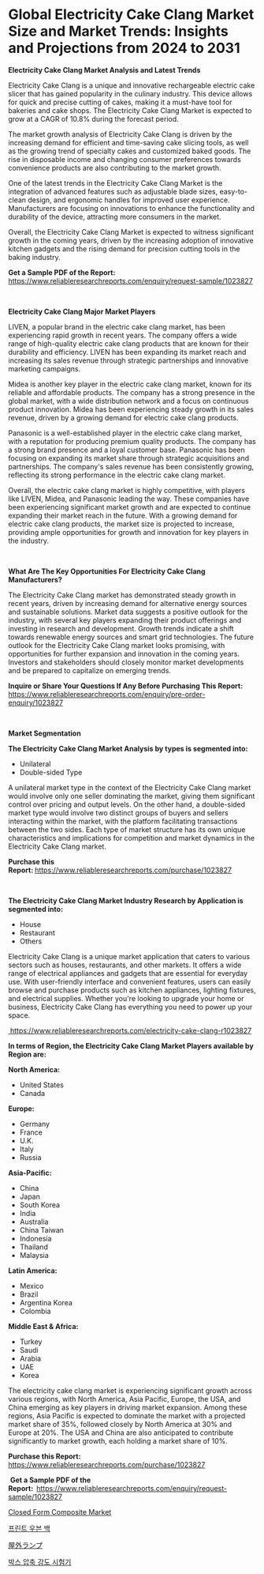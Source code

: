<p><h1>Global Electricity Cake Clang Market Size and Market Trends: Insights and Projections from 2024 to 2031</h1></p><p><strong>Electricity Cake Clang Market Analysis and Latest Trends</strong></p>
<p><p>Electricity Cake Clang is a unique and innovative rechargeable electric cake slicer that has gained popularity in the culinary industry. This device allows for quick and precise cutting of cakes, making it a must-have tool for bakeries and cake shops. The Electricity Cake Clang Market is expected to grow at a CAGR of 10.8% during the forecast period.</p><p>The market growth analysis of Electricity Cake Clang is driven by the increasing demand for efficient and time-saving cake slicing tools, as well as the growing trend of specialty cakes and customized baked goods. The rise in disposable income and changing consumer preferences towards convenience products are also contributing to the market growth.</p><p>One of the latest trends in the Electricity Cake Clang Market is the integration of advanced features such as adjustable blade sizes, easy-to-clean design, and ergonomic handles for improved user experience. Manufacturers are focusing on innovations to enhance the functionality and durability of the device, attracting more consumers in the market.</p><p>Overall, the Electricity Cake Clang Market is expected to witness significant growth in the coming years, driven by the increasing adoption of innovative kitchen gadgets and the rising demand for precision cutting tools in the baking industry.</p></p>
<p><strong>Get a Sample PDF of the Report:&nbsp;</strong> <a href="https://www.reliableresearchreports.com/enquiry/request-sample/1023827">https://www.reliableresearchreports.com/enquiry/request-sample/1023827</a></p>
<p>&nbsp;</p>
<p><strong>Electricity Cake Clang Major Market Players</strong></p>
<p><p>LIVEN, a popular brand in the electric cake clang market, has been experiencing rapid growth in recent years. The company offers a wide range of high-quality electric cake clang products that are known for their durability and efficiency. LIVEN has been expanding its market reach and increasing its sales revenue through strategic partnerships and innovative marketing campaigns.</p><p>Midea is another key player in the electric cake clang market, known for its reliable and affordable products. The company has a strong presence in the global market, with a wide distribution network and a focus on continuous product innovation. Midea has been experiencing steady growth in its sales revenue, driven by a growing demand for electric cake clang products.</p><p>Panasonic is a well-established player in the electric cake clang market, with a reputation for producing premium quality products. The company has a strong brand presence and a loyal customer base. Panasonic has been focusing on expanding its market share through strategic acquisitions and partnerships. The company's sales revenue has been consistently growing, reflecting its strong performance in the electric cake clang market.</p><p>Overall, the electric cake clang market is highly competitive, with players like LIVEN, Midea, and Panasonic leading the way. These companies have been experiencing significant market growth and are expected to continue expanding their market reach in the future. With a growing demand for electric cake clang products, the market size is projected to increase, providing ample opportunities for growth and innovation for key players in the industry.</p></p>
<p>&nbsp;</p>
<p><strong>What Are The Key Opportunities For Electricity Cake Clang Manufacturers?</strong></p>
<p><p>The Electricity Cake Clang market has demonstrated steady growth in recent years, driven by increasing demand for alternative energy sources and sustainable solutions. Market data suggests a positive outlook for the industry, with several key players expanding their product offerings and investing in research and development. Growth trends indicate a shift towards renewable energy sources and smart grid technologies. The future outlook for the Electricity Cake Clang market looks promising, with opportunities for further expansion and innovation in the coming years. Investors and stakeholders should closely monitor market developments and be prepared to capitalize on emerging trends.</p></p>
<p><strong>Inquire or Share Your Questions If Any Before Purchasing This Report:</strong> <a href="https://www.reliableresearchreports.com/enquiry/pre-order-enquiry/1023827">https://www.reliableresearchreports.com/enquiry/pre-order-enquiry/1023827</a></p>
<p>&nbsp;</p>
<p><strong>Market Segmentation</strong></p>
<p><strong>The Electricity Cake Clang Market Analysis by types is segmented into:</strong></p>
<p><ul><li>Unilateral</li><li>Double-sided Type</li></ul></p>
<p><p>A unilateral market type in the context of the Electricity Cake Clang market would involve only one seller dominating the market, giving them significant control over pricing and output levels. On the other hand, a double-sided market type would involve two distinct groups of buyers and sellers interacting within the market, with the platform facilitating transactions between the two sides. Each type of market structure has its own unique characteristics and implications for competition and market dynamics in the Electricity Cake Clang market.</p></p>
<p><strong>Purchase this Report:&nbsp;</strong><a href="https://www.reliableresearchreports.com/purchase/1023827">https://www.reliableresearchreports.com/purchase/1023827</a></p>
<p>&nbsp;</p>
<p><strong>The Electricity Cake Clang Market Industry Research by Application is segmented into:</strong></p>
<p><ul><li>House</li><li>Restaurant</li><li>Others</li></ul></p>
<p><p>Electricity Cake Clang is a unique market application that caters to various sectors such as houses, restaurants, and other markets. It offers a wide range of electrical appliances and gadgets that are essential for everyday use. With user-friendly interface and convenient features, users can easily browse and purchase products such as kitchen appliances, lighting fixtures, and electrical supplies. Whether you're looking to upgrade your home or business, Electricity Cake Clang has everything you need to power up your space.</p></p>
<p><a href="https://www.reliableresearchreports.com/electricity-cake-clang-r1023827">&nbsp;https://www.reliableresearchreports.com/electricity-cake-clang-r1023827</a></p>
<p><strong>In terms of Region, the Electricity Cake Clang Market Players available by Region are:</strong></p>
<p>
    <p> <strong> North America: </strong>
        <ul>
            <li>United States</li>
            <li>Canada</li>
        </ul>
        </p> 
    <p> <strong> Europe: </strong>
        <ul>
            <li>Germany</li>
            <li>France</li>
            <li>U.K.</li>
            <li>Italy</li>
            <li>Russia</li>
        </ul>
        </p> 
    <p> <strong> Asia-Pacific: </strong>
        <ul>
            <li>China</li>
            <li>Japan</li>
            <li>South Korea</li>
            <li>India</li>
            <li>Australia</li>
            <li>China Taiwan</li>
            <li>Indonesia</li>
            <li>Thailand</li>
            <li>Malaysia</li>
        </ul>
        </p> 
    <p> <strong> Latin America: </strong>
        <ul>
            <li>Mexico</li>
            <li>Brazil</li>
            <li>Argentina Korea</li>
            <li>Colombia</li>
        </ul>
        </p> 
    <p> <strong> Middle East & Africa: </strong>
        <ul>
            <li>Turkey</li>
            <li>Saudi</li>
            <li>Arabia</li>
            <li>UAE</li>
            <li>Korea</li>
        </ul>
    </p>
    </p>
<p><p>The electricity cake clang market is experiencing significant growth across various regions, with North America, Asia Pacific, Europe, the USA, and China emerging as key players in driving market expansion. Among these regions, Asia Pacific is expected to dominate the market with a projected market share of 35%, followed closely by North America at 30% and Europe at 20%. The USA and China are also anticipated to contribute significantly to market growth, each holding a market share of 10%.</p></p>
<p><strong>Purchase this Report: </strong><a href="https://www.reliableresearchreports.com/purchase/1023827">https://www.reliableresearchreports.com/purchase/1023827</a></p>
<p>&nbsp;<strong>Get a Sample PDF of the Report:&nbsp;&nbsp;</strong><a href="https://www.reliableresearchreports.com/enquiry/request-sample/1023827">https://www.reliableresearchreports.com/enquiry/request-sample/1023827</a></p>
<p><strong></strong></p>
<p><p><a href="https://issuu.com/reportprime-2/docs/closed-form-composite-market-size-2030.pptx">Closed Form Composite Market</a></p><p><a href="https://medium.com/@allanchulist567567jdf/%EC%9D%B8%EC%87%84%EB%90%9C-%EC%A7%A0-%EA%B0%80%EB%B0%A9-%EC%8B%9C%EC%9E%A5-%EC%A7%80%ED%91%9C-%ED%95%B4%EB%8F%85-%EC%8B%9C%EC%9E%A5-%EC%A0%90%EC%9C%A0%EC%9C%A8-%ED%8A%B8%EB%A0%8C%EB%93%9C-%EB%B0%8F-%EC%84%B1%EC%9E%A5-%ED%8C%A8%ED%84%B4-c29c0cb654e2">프린트 우븐 백</a></p><p><a href="https://github.com/CarlieShields/Market-Research-Report-List-1/blob/main/951547352744.md">屋外ランプ</a></p><p><a href="https://medium.com/@raisin7568/%EB%B0%95%EC%8A%A4-%EC%95%95%EC%B6%95-%EA%B0%95%EB%8F%84-%ED%85%8C%EC%8A%A4%ED%84%B0-%EC%8B%9C%EC%9E%A5-%EC%A0%90%EC%9C%A0%EC%9C%A8-%EB%B3%80%ED%99%94-%EB%B0%8F-%EC%8B%9C%EC%9E%A5-%EC%84%B1%EC%9E%A5-%ED%8A%B8%EB%A0%8C%EB%93%9C-2024%EB%85%84-2031%EB%85%84-140802372bff">박스 압축 강도 시험기</a></p></p>